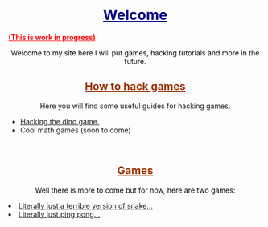<p>&nbsp;</p>
<!-- #######  DON'T GO LOOKING WHERE YOUR NOT MEANT TO. #########-->
<h1 style="text-align: center;"><span style="color: #000080; background-color: #ffffff;"><strong><span style="text-decoration: underline;">Welcome</span></strong></span></h1>
<p><span style="color: #ff0000;"><strong><span style="text-decoration: underline;">(This is work in progress)</span></strong></span></p>
<p style="text-align: center;"><span style="color: #000000;">Welcome to my site here I will put games, hacking tutorials and more in the future.</span></p>
<h2 id="h3sk6nxduzi1no0v2o1n3sogogcw036" style="text-align: center;"><span style="color: #993300;"><strong><span style="text-decoration: underline;">How to hack games</span></strong></span></h2>
<p style="text-align: center;">Here you will find some useful guides for hacking games.</p>
<ul>
<li><a href="https://thingy937.github.io/Hacking-the-dino-game/">Hacking the dino game.</a></li>
<li>Cool math games (soon to come)</li>
</ul>
<p style="text-align: center;">&nbsp;</p>
<h2 style="text-align: center;"><span style="text-decoration: underline; color: #993300;"><strong>Games</strong></span></h2>
<p style="text-align: center;"><span style="color: #000000;">Well there is more to come but for now, here are two games:</span></p>
<li><a href="https://thingy937.github.io/Snake-game-/">Literally just a terrible version of snake...</a></li>
<li><a href="https://thingy937.github.io/Ping-pong/">Literally just ping pong...</a></li>
<p style="text-align: center;">&nbsp;</p>
